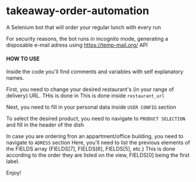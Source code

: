 # takeaway-order-automation
A Selenium bot that will order your regular lunch with every run

For security reasons, the bot runs in incognito mode, generating a disposable e-mail adress using <https://temp-mail.org/> API

#### HOW TO USE

Inside the code you'll find comments and variables with self explanatory names.

First, you need to change your desired restaurant's (in your range of delivery) URL. THis is done in 
This is done inside `restaurant_url`

Next, you need to fill in your personal data inside `USER CONFIG` section

To select the desired product, you need to navigate to `PRODUCT SELECTION` and fill in the header of the dish

In case you are ordering fron an appartment/office building, you need to navigate to `ADRESS` section
Here, you'll need to list the previous elements of the FIELDS array (FIELDS[7], FIELDS[6], FIELDS[5], etc.)
This is done according to the order they are listed on the view, FIELDS[0] being the first label.

Enjoy!
